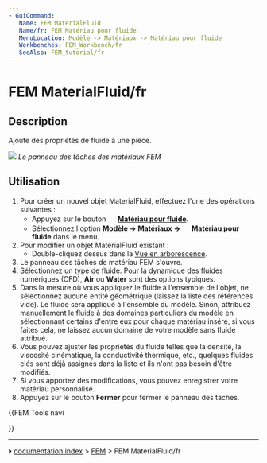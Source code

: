 ```yaml
---
- GuiCommand:
   Name: FEM MaterialFluid
   Name/fr: FEM Matériau pour fluide
   MenuLocation: Modèle -> Matériaux -> Matériau pour fluide
   Workbenches: FEM_Workbench/fr
   SeeAlso: FEM_tutorial/fr
---
```


# FEM MaterialFluid/fr

## Description

Ajoute des propriétés de fluide à une pièce.

![](images/FEMMaterialFluidProperties.png ) 
*Le panneau des tâches des matériaux FEM*



## Utilisation

1.  Pour créer un nouvel objet MaterialFluid, effectuez l\'une des opérations suivantes :
    -   Appuyez sur le bouton **<img src="images/FEM_MaterialFluid.svg" width=16px> [Matériau pour fluide](FEM_MaterialFluid/fr.md)**.
    -   Sélectionnez l\'option **Modèle → Matériaux → <img src="images/FEM_MaterialFluid.svg" width=16px> Matériau pour fluide** dans le menu.
2.  Pour modifier un objet MaterialFluid existant :
    -   Double-cliquez dessus dans la [Vue en arborescence](Tree_view/fr.md).
3.  Le panneau des tâches de matériau FEM s\'ouvre.
4.  Sélectionnez un type de fluide. Pour la dynamique des fluides numériques (CFD), **Air** ou **Water** sont des options typiques.
5.  Dans la mesure où vous appliquez le fluide à l\'ensemble de l\'objet, ne sélectionnez aucune entité géométrique (laissez la liste des références vide). Le fluide sera appliqué à l\'ensemble du modèle. Sinon, attribuez manuellement le fluide à des domaines particuliers du modèle en sélectionnant certains d\'entre eux pour chaque matériau inséré, si vous faites cela, ne laissez aucun domaine de votre modèle sans fluide attribué.
6.  Vous pouvez ajuster les propriétés du fluide telles que la densité, la viscosité cinématique, la conductivité thermique, etc., quelques fluides clés sont déjà assignés dans la liste et ils n\'ont pas besoin d\'être modifiés.
7.  Si vous apportez des modifications, vous pouvez enregistrer votre matériau personnalisé.
8.  Appuyez sur le bouton **Fermer** pour fermer le panneau des tâches.





{{FEM Tools navi

}}



---
⏵ [documentation index](../README.md) > [FEM](Category_FEM.md) > FEM MaterialFluid/fr

